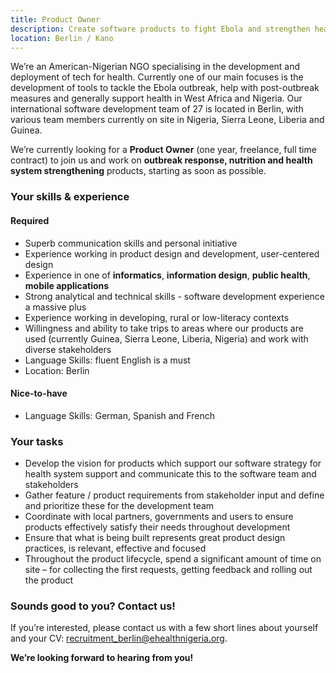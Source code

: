 ```yaml
---
title: Product Owner
description: Create software products to fight Ebola and strengthen health systems
location: Berlin / Kano
---
```


We’re an American-Nigerian NGO specialising in the development and deployment of tech for health. Currently one of our main focuses is the development of tools to tackle the Ebola outbreak, help with post-outbreak measures and generally support health in West Africa and Nigeria. Our international software development team of 27 is located in Berlin, with various team members currently on site in Nigeria, Sierra Leone, Liberia and Guinea.

We’re currently looking for a __Product Owner__ (one year, freelance, full time contract) to join us and work on __outbreak response, nutrition and health system strengthening__ products, starting as soon as possible.

### Your skills & experience

#### Required

- Superb communication skills and personal initiative
- Experience working in product design and development, user-centered design
- Experience in one of __informatics__, __information design__, __public health__, __mobile applications__
- Strong analytical and technical skills - software development experience a massive plus
- Experience working in developing, rural or low-literacy contexts
- Willingness and ability to take trips to areas where our products are used (currently Guinea, Sierra Leone, Liberia, Nigeria) and work with diverse stakeholders
- Language Skills: fluent English is a must
- Location: Berlin

#### Nice-to-have
- Language Skills: German, Spanish and French

### Your tasks

- Develop the vision for products which support our software strategy for health system support and communicate this to the software team and stakeholders
- Gather feature / product requirements from stakeholder input and define and prioritize these for the development team
- Coordinate with local partners, governments and users to ensure products effectively satisfy their needs throughout development
- Ensure that what is being built represents great product design practices, is relevant, effective and focused
- Throughout the product lifecycle, spend a significant amount of time on site – for collecting the first requests, getting feedback and rolling out the product

### Sounds good to you? Contact us!

If you’re interested, please contact us with a few short lines about yourself and your CV: recruitment_berlin@ehealthnigeria.org.

__We’re looking forward to hearing from you!__
